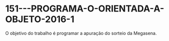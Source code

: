 # 151---PROGRAMA-O-ORIENTADA-A-OBJETO-2016-1
O objetivo do trabalho é programar a apuração do sorteio da Megasena.
